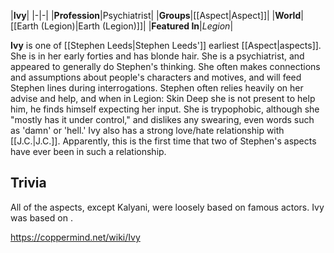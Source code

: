 |**Ivy**|
|-|-|
|**Profession**|Psychiatrist|
|**Groups**|[[Aspect\|Aspect]]|
|**World**|[[Earth (Legion)\|Earth (Legion)]]|
|**Featured In**|*Legion*|

**Ivy** is one of [[Stephen Leeds\|Stephen Leeds']] earliest [[Aspect\|aspects]].
She is in her early forties and has blonde hair. She is a psychiatrist, and appeared to generally do Stephen's thinking. She often makes connections and assumptions about people's characters and motives, and will feed Stephen lines during interrogations. Stephen often relies heavily on her advise and help, and when in Legion: Skin Deep she is not present to help him, he finds himself expecting her input. She is trypophobic, although she "mostly has it under control," and dislikes any swearing, even words such as 'damn' or 'hell.'
Ivy also has a strong love/hate relationship with [[J.C.\|J.C.]]. Apparently, this is the first time that two of Stephen's aspects have ever been in such a relationship.

## Trivia
All of the aspects, except Kalyani, were loosely based on famous actors. Ivy was based on .


https://coppermind.net/wiki/Ivy